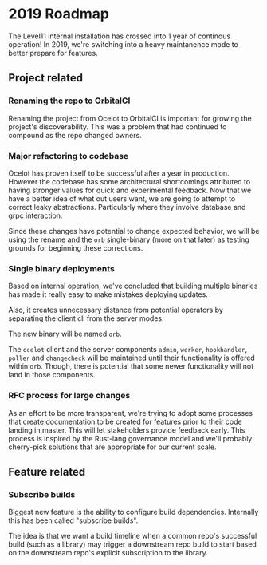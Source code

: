# 2019 Roadmap

The Level11 internal installation has crossed into 1 year of continous operation! In 2019, we're switching into a heavy maintanence mode to better prepare for features.

## Project related
### Renaming the repo to OrbitalCI
Renaming the project from Ocelot to OrbitalCI is important for growing the project's discoverability. This was a problem that had continued to compound as the repo changed owners.

### Major refactoring to codebase
Ocelot has proven itself to be successful after a year in production. However the codebase has some architectural shortcomings attributed to having stronger values for quick and experimental feedback. Now that we have a better idea of what out users want, we are going to attempt to correct leaky abstractions. Particularly where they involve database and grpc interaction.

Since these changes have potential to change expected behavior, we will be using the rename and the `orb` single-binary (more on that later) as testing grounds for beginning these corrections.

### Single binary deployments
Based on internal operation, we've concluded that building multiple binaries has made it really easy to make mistakes deploying updates.

Also, it creates unnecessary distance from potential operators by separating the client cli from the server modes. 

The new binary will be named `orb`.

The `ocelot` client and the server components `admin`, `werker`, `hookhandler`, `poller` and `changecheck` will be maintained until their functionality is offered within `orb`. Though, there is potential that some newer functionality will not land in those components.

### RFC process for large changes
As an effort to be more transparent, we're trying to adopt some processes that create documentation to be created for features prior to their code landing in master. This will let stakeholders provide feedback early. This process is inspired by the Rust-lang governance model and we'll probably cherry-pick solutions that are appropriate for our current scale.

## Feature related
### Subscribe builds
Biggest new feature is the ability to configure build dependencies. Internally this has been called "subscribe builds".

The idea is that we want a build timeline when a common repo's successful build  (such as a library) may trigger a downstream repo build to start based on the downstream repo's explicit subscription to the library.